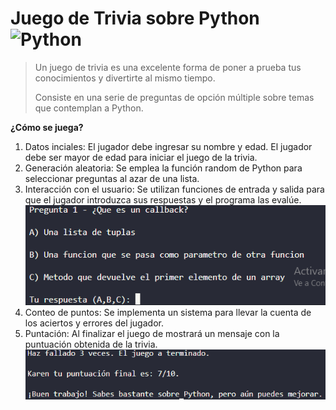 # Juego de Trivia sobre Python <img src="https://brandslogos.com/wp-content/uploads/images/large/python-logo.png" alt="Python" width="50" height="50">
> Un juego de trivia es una excelente forma de poner a prueba tus conocimientos y divertirte al mismo tiempo.
> 
> Consiste en una serie de preguntas de opción múltiple sobre temas que contemplan a Python.

**¿Cómo se juega?**
1. Datos inciales: El jugador debe ingresar su nombre y edad. El jugador debe ser mayor de edad para iniciar el juego de la trivia.
2. Generación aleatoria: Se emplea la función random de Python para seleccionar preguntas al azar de una lista.   
4. Interacción con el usuario: Se utilizan funciones de entrada y salida para que el jugador introduzca sus respuestas y el programa las evalúe.
   <img src="https://github.com/kprieto/Python/blob/main/imagenes/pregunta.png" alt="Pregunta Ejemplo" >
6. Conteo de puntos: Se implementa un sistema para llevar la cuenta de los aciertos y errores del jugador.
7. Puntación: Al finalizar el juego de mostrará un mensaje con la puntuación obtenida de la trivia.
   <img src="https://github.com/kprieto/Python/blob/main/imagenes/resultado.png" alt="Puntuación" >
